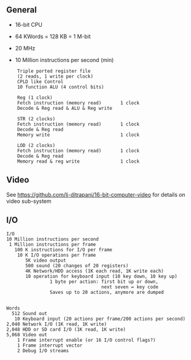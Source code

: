 <!-- Author:  Lyall Jonathan Di Trapani =========|=========|======== -->
General
-------

- 16-bit CPU
- 64 KWords = 128 KB = 1 M-bit

- 20 MHz
- 10 Million instructions per second (min)

```
    Triple ported register file
    (2 reads, 1 write per clock)
    CPLD like Control
    10 function ALU (4 control bits)

    Reg (1 clock)
    Fetch instruction (memory read)       1 clock
    Decode & Reg read & ALU & Reg write

    STR (2 clocks)
    Fetch instruction (memory read)       1 clock
    Decode & Reg read
    Memory write                          1 clock

    LOD (2 clocks)
    Fetch instruction (memory read)       1 clock
    Decode & Reg read
    Memory read & reg write               1 clock
```


Video
------------

See
<https://github.com/lj-ditrapani/16-bit-computer-video>
for details on video sub-system


I/O
-----------

```
I/O
10 Million instructions per second
 1 Million instructions per frame
   100 K instructions for I/O per frame
    10 K I/O operations per frame
       5K video output
       500 sound (20 changes of 20 registers)
       4K Network/HDD access (1K each read, 1K write each)
       10 operation for keyboard input (10 key down, 10 key up)
                1 byte per action: first bit up or down,
                                   next seven = key code
                Saves up to 20 actions, anymore are dumped


Words
  512 Sound out
   10 Keyboard input (20 actions per frame/200 actions per second)
2,048 Network I/O (1K read, 1K write)
2,048 HDD or SD card I/O (1K read, 1K write)
5,068 Video out
    1 Frame interrupt enable (or 16 I/O control flags?)
    1 Frame interrupt vector
    2 Debug I/O streams
```
